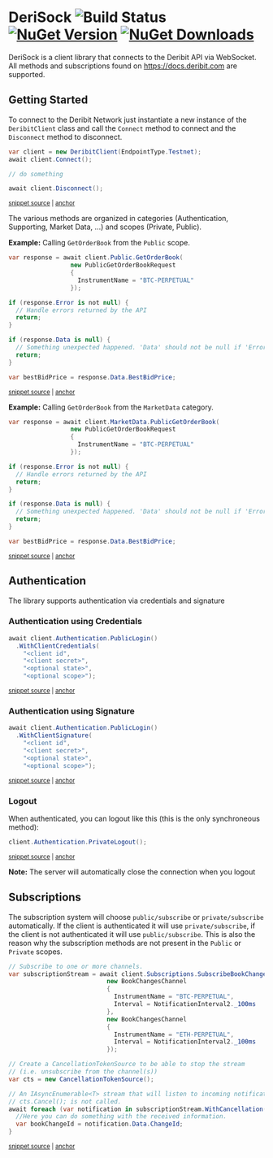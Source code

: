 <!--
GENERATED FILE - DO NOT EDIT
This file was generated by [MarkdownSnippets](https://github.com/SimonCropp/MarkdownSnippets).
Source File: /README.source.md
To change this file edit the source file and then run MarkdownSnippets.
-->

# DeriSock ![Build Status](https://github.com/psollberger/DeriSock/actions/workflows/DeriSock_BuildTest.yml/badge.svg)  [![NuGet Version](http://img.shields.io/nuget/v/DeriSock.svg?style=flat)](https://www.nuget.org/packages/DeriSock/) [![NuGet Downloads](https://img.shields.io/nuget/dt/DeriSock.svg)](https://www.nuget.org/packages/DeriSock/)

DeriSock is a client library that connects to the Deribit API via WebSocket.  
All methods and subscriptions found on https://docs.deribit.com are supported.

## Getting Started

To connect to the Deribit Network just instantiate a new instance of the `DeribitClient` class and call the `Connect` method to connect and the `Disconnect` method to disconnect.

<!-- snippet: readme-connect-disconnect -->
<a id='snippet-readme-connect-disconnect'></a>
```cs
var client = new DeribitClient(EndpointType.Testnet);
await client.Connect();

// do something

await client.Disconnect();
```
<sup><a href='/src/DeriSock.DevTools/Snippets.cs#L12-L20' title='Snippet source file'>snippet source</a> | <a href='#snippet-readme-connect-disconnect' title='Start of snippet'>anchor</a></sup>
<!-- endSnippet -->

The various methods are organized in categories (Authentication, Supporting, Market Data, ...) and scopes (Private, Public).

**Example:** Calling `GetOrderBook` from the `Public` scope.

<!-- snippet: readme-req-bbp-1 -->
<a id='snippet-readme-req-bbp-1'></a>
```cs
var response = await client.Public.GetOrderBook(
                 new PublicGetOrderBookRequest
                 {
                   InstrumentName = "BTC-PERPETUAL"
                 });

if (response.Error is not null) {
  // Handle errors returned by the API
  return;
}

if (response.Data is null) {
  // Something unexpected happened. 'Data' should not be null if 'Error' is null
  return;
}

var bestBidPrice = response.Data.BestBidPrice;
```
<sup><a href='/src/DeriSock.DevTools/Snippets.cs#L23-L42' title='Snippet source file'>snippet source</a> | <a href='#snippet-readme-req-bbp-1' title='Start of snippet'>anchor</a></sup>
<!-- endSnippet -->

**Example:** Calling `GetOrderBook` from the `MarketData` category.

<!-- snippet: readme-req-bbp-2 -->
<a id='snippet-readme-req-bbp-2'></a>
```cs
var response = await client.MarketData.PublicGetOrderBook(
                 new PublicGetOrderBookRequest
                 {
                   InstrumentName = "BTC-PERPETUAL"
                 });

if (response.Error is not null) {
  // Handle errors returned by the API
  return;
}

if (response.Data is null) {
  // Something unexpected happened. 'Data' should not be null if 'Error' is null
  return;
}

var bestBidPrice = response.Data.BestBidPrice;
```
<sup><a href='/src/DeriSock.DevTools/Snippets.cs#L46-L65' title='Snippet source file'>snippet source</a> | <a href='#snippet-readme-req-bbp-2' title='Start of snippet'>anchor</a></sup>
<!-- endSnippet -->

## Authentication

The library supports authentication via credentials and signature

### Authentication using Credentials

<!-- snippet: readme-auth-credentials -->
<a id='snippet-readme-auth-credentials'></a>
```cs
await client.Authentication.PublicLogin()
  .WithClientCredentials(
    "<client id",
    "<client secret>",
    "<optional state>",
    "<optional scope>");
```
<sup><a href='/src/DeriSock.DevTools/Snippets.cs#L69-L77' title='Snippet source file'>snippet source</a> | <a href='#snippet-readme-auth-credentials' title='Start of snippet'>anchor</a></sup>
<!-- endSnippet -->

### Authentication using Signature

<!-- snippet: readme-auth-signature -->
<a id='snippet-readme-auth-signature'></a>
```cs
await client.Authentication.PublicLogin()
  .WithClientSignature(
    "<client id",
    "<client secret>",
    "<optional state>",
    "<optional scope>");
```
<sup><a href='/src/DeriSock.DevTools/Snippets.cs#L81-L89' title='Snippet source file'>snippet source</a> | <a href='#snippet-readme-auth-signature' title='Start of snippet'>anchor</a></sup>
<!-- endSnippet -->

### Logout

When authenticated, you can logout like this (this is the only synchroneous method):

<!-- snippet: readme-auth-logout -->
<a id='snippet-readme-auth-logout'></a>
```cs
client.Authentication.PrivateLogout();
```
<sup><a href='/src/DeriSock.DevTools/Snippets.cs#L93-L96' title='Snippet source file'>snippet source</a> | <a href='#snippet-readme-auth-logout' title='Start of snippet'>anchor</a></sup>
<!-- endSnippet -->

**Note:** The server will automatically close the connection when you logout

## Subscriptions

The subscription system will choose `public/subscribe` or `private/subscribe` automatically.
If the client is authenticated it will use `private/subscribe`, if the client is not authenticated it will use `public/subscribe`.
This is also the reason why the subscription methods are not present in the `Public` or `Private` scopes.

<!-- snippet: readme-subscribtion-usage -->
<a id='snippet-readme-subscribtion-usage'></a>
```cs
// Subscribe to one or more channels. 
var subscriptionStream = await client.Subscriptions.SubscribeBookChanges(
                           new BookChangesChannel
                           {
                             InstrumentName = "BTC-PERPETUAL",
                             Interval = NotificationInterval2._100ms
                           },
                           new BookChangesChannel
                           {
                             InstrumentName = "ETH-PERPETUAL",
                             Interval = NotificationInterval2._100ms
                           });

// Create a CancellationTokenSource to be able to stop the stream
// (i.e. unsubscribe from the channel(s))
var cts = new CancellationTokenSource();

// An IAsyncEnumerable<T> stream that will listen to incoming notifications as long as
// cts.Cancel(); is not called.
await foreach (var notification in subscriptionStream.WithCancellation(cts.Token)) {
  //Here you can do something with the received information.
  var bookChangeId = notification.Data.ChangeId;
}
```
<sup><a href='/src/DeriSock.DevTools/Snippets.cs#L100-L125' title='Snippet source file'>snippet source</a> | <a href='#snippet-readme-subscribtion-usage' title='Start of snippet'>anchor</a></sup>
<!-- endSnippet -->
